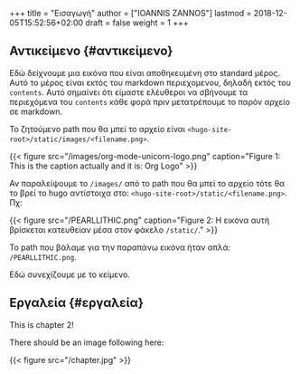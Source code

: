 +++
title = "Εισαγωγή"
author = ["IOANNIS ZANNOS"]
lastmod = 2018-12-05T15:52:56+02:00
draft = false
weight = 1
+++

## Αντικείμενο {#αντικείμενο}

Εδώ δείχνουμε μια εικόνα που είναι αποθηκευμένη στο standard μέρος.  Αυτό το μέρος είναι εκτός του markdown περιεχομενου, δηλαδή εκτός του `contents`. Αυτό σημαίνει ότι είμαστε ελέυθεροι να σβήνουμε τα περιεχόμενα του `contents` κάθε φορά πριν μετατρέπουμε το παρόν αρχείο σε markdown.

To ζητούμενο path που θα μπεί το αρχείο είναι `<hugo-site-root>/static/images/<filename.png>`.

<a id="orge9e8877"></a>

{{< figure src="/images/org-mode-unicorn-logo.png" caption="Figure 1: This is the caption actually and it is: Org Logo" >}}

Αν παραλείψουμε το `/images/` από το path που θα μπεί το αρχείο τότε θα το βρεί το hugo αντίστοιχα στο:  `<hugo-site-root>/static/<filename.png>`. Πχ:

<a id="orgd1af83f"></a>

{{< figure src="/PEARLLITHIC.png" caption="Figure 2: H εικόνα αυτή βρίσκεται κατευθείαν μέσα στον φάκελο `/static/`." >}}

Το path που βάλαμε για την παραπάνω εικόνα ήταν απλά: `/PEARLLITHIC.png`.

Εδώ συνεχίζουμε με το κείμενο.


## Εργαλεία {#εργαλεία}

This is chapter 2!

There should be an image following here:

{{< figure src="/chapter.jpg" >}}
